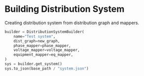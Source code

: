 # Building Distribution System

Creating distribution system from distribution graph and mappers.

```python
builder = DistributionSystemBuilder(
    name="Test system",
    dist_graph=new_graph,
    phase_mapper=phase_mapper,
    voltage_mapper=voltage_mapper,
    equipment_mapper=eq_mapper,
)
sys = builder.get_system()
sys.to_json(base_path / "system.json")
```